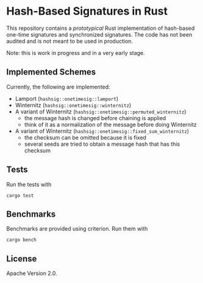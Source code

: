 # Hash-Based Signatures in Rust

This repository contains a *prototypical* Rust implementation of hash-based one-time signatures and synchronized signatures.
The code has not been audited and is not meant to be used in production.

Note: this is work in progress and in a very early stage.

## Implemented Schemes

Currently, the following are implemented:
- Lamport (`hashsig::onetimesig::lamport`)
- Winternitz (`hashsig::onetimesig::winternitz`)
- A variant of Winternitz (`hashsig::onetimesig::permuted_winternitz`)
    * the message hash is changed before chaining is applied
    * think of it as a normalization of the message before doing Winternitz
- A variant of Winternitz (`hashsig::onetimesig::fixed_sum_winternitz`)
    * the checksum can be omitted because it is fixed
    * several seeds are tried to obtain a message hash that has this checksum

## Tests

Run the tests with

```
cargo test
```

## Benchmarks

Benchmarks are provided using criterion. Run them with

```
cargo bench
```

## License

Apache Version 2.0.